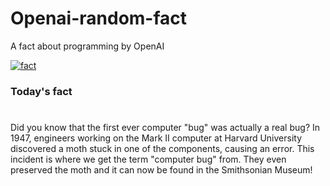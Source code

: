 
# Openai-random-fact
 A fact about programming by OpenAI

[![fact](https://github.com/MarioVidoni/openai-daily-fact/actions/workflows/main.yml/badge.svg)](https://github.com/MarioVidoni/openai-daily-fact/actions/workflows/main.yml)

### Today's fact
# 
Did you know that the first ever computer "bug" was actually a real bug? In 1947, engineers working on the Mark II computer at Harvard University discovered a moth stuck in one of the components, causing an error. This incident is where we get the term "computer bug" from. They even preserved the moth and it can now be found in the Smithsonian Museum!